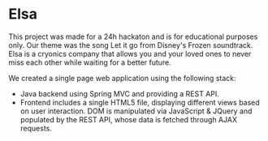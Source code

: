# Elsa

This project was made for a 24h hackaton and is for educational purposes only. Our theme was the song Let it go from Disney's Frozen soundtrack. Elsa is a cryonics company that allows you and your loved ones to never miss each other while waiting for a better future.

We created a single page web application using the following stack:
* Java backend using Spring MVC and providing a REST API. 
* Frontend includes a single HTML5 file, displaying different views based on user interaction. DOM is manipulated via JavaScript & JQuery and populated by the REST API, whose data is fetched through AJAX requests.
